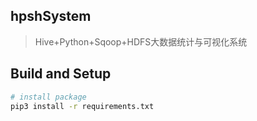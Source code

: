 ## hpshSystem

> Hive+Python+Sqoop+HDFS大数据统计与可视化系统

## Build and Setup

```bash
# install package
pip3 install -r requirements.txt
```
